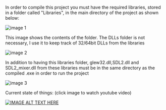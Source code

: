 In order to compile this project you must have the required libraries, stored in a folder called "Libraries", in the main directory of the project as shown below:

![image 1](/readme_images/1.PNG)

This image shows the contents of the folder. The DLLs folder is not necessary, I use it to keep track of 32/64bit DLLs from the libraries

![image 2](/readme_images/2.PNG)

In addition to having this libraries folder, glew32.dll,SDL2.dll and SDL2_mixer.dll from these libraries must be in the same directory as the compiled .exe in order to run the project

![image 3](/readme_images/3.PNG)

Current state of things: (click image to watch youtube video)

[![IMAGE ALT TEXT HERE](https://img.youtube.com/vi/nOu1zGjqPL8/0.jpg)](https://youtu.be/nOu1zGjqPL8)
